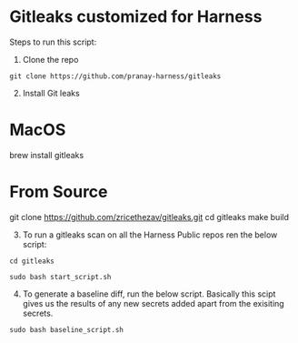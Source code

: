 # Gitleaks customized for Harness


Steps to run this script:

1. Clone the repo

`git clone https://github.com/pranay-harness/gitleaks`

2. Install Git leaks
# MacOS
brew install gitleaks

# From Source
git clone https://github.com/zricethezav/gitleaks.git
cd gitleaks
make build

3. To run a gitleaks scan on all the Harness Public repos ren the below script:

`cd gitleaks`

`sudo bash start_script.sh`


4. To generate a baseline diff, run the below script. Basically this scipt gives us the results of any new secrets added apart from the exisiting secrets.

`sudo bash baseline_script.sh`


